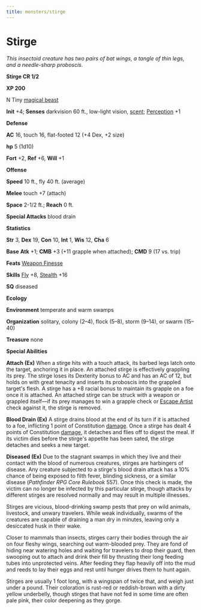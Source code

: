 ```yaml
---
title: monsters/stirge
---
```

# Stirge

_This insectoid creature has two pairs of bat wings, a tangle of thin legs, and a needle-sharp proboscis._

**Stirge CR 1/2**

**XP 200**

N Tiny [magical beast](creatureTypes.md#_magical-beast)

**Init** +4; **Senses** darkvision 60 ft., low-light vision, [scent](universalMonsterRules.md#_scent); [Perception](../skills/perception.md#_perception) +1

**Defense**

**AC** 16, touch 16, flat-footed 12 (+4 Dex, +2 size)

**hp** 5 (1d10)

**Fort** +2, **Ref** +6, **Will** +1

**Offense**

**Speed** 10 ft., fly 40 ft. (average)

**Melee** touch +7 (attach)

**Space** 2-1/2 ft.; **Reach** 0 ft.

**Special Attacks** blood drain

**Statistics**

**Str** 3, **Dex** 19, **Con** 10, **Int** 1, **Wis** 12, **Cha** 6

**Base**  **Atk** +1; **CMB** +3 (+11 grapple when attached); **CMD** 9 (17 vs. trip)

**Feats** [Weapon Finesse](../feats.md#_weapon-finesse)

**Skills** [Fly](../skills/fly.md#_fly) +8, [Stealth](../skills/stealth.md#_stealth) +16

**SQ** diseased

**Ecology**

**Environment** temperate and warm swamps

**Organization** solitary, colony (2–4), flock (5–8), storm (9–14), or swarm (15–40)

**Treasure** none

**Special Abilities**

**Attach (Ex)** When a stirge hits with a touch attack, its barbed legs latch onto the target, anchoring it in place. An attached stirge is effectively grappling its prey. The stirge loses its Dexterity bonus to AC and has an AC of 12, but holds on with great tenacity and inserts its proboscis into the grappled target's flesh. A stirge has a +8 racial bonus to maintain its grapple on a foe once it is attached. An attached stirge can be struck with a weapon or grappled itself—if its prey manages to win a grapple check or [Escape Artist](../skills/escapeArtist.md#_escape-artist) check against it, the stirge is removed.

**Blood Drain (Ex)** A stirge drains blood at the end of its turn if it is attached to a foe, inflicting 1 point of Constitution [damage](universalMonsterRules.md#_ability-damage-and-drain). Once a stirge has dealt 4 points of Constitution [damage](universalMonsterRules.md#_ability-damage-and-drain), it detaches and flies off to digest the meal. If its victim dies before the stirge's appetite has been sated, the stirge detaches and seeks a new target.

**Diseased (Ex)** Due to the stagnant swamps in which they live and their contact with the blood of numerous creatures, stirges are harbingers of disease. Any creature subjected to a stirge's blood drain attack has a 10% chance of being exposed to filth fever, blinding sickness, or a similar disease (_Pathfinder RPG Core Rulebook_ 557). Once this check is made, the victim can no longer be infected by this particular stirge, though attacks by different stirges are resolved normally and may result in multiple illnesses.

Stirges are vicious, blood-drinking swamp pests that prey on wild animals, livestock, and unwary travelers. While weak individually, swarms of the creatures are capable of draining a man dry in minutes, leaving only a desiccated husk in their wake.

Closer to mammals than insects, stirges carry their bodies through the air on four fleshy wings, searching out warm-blooded prey. They are fond of hiding near watering holes and waiting for travelers to drop their guard, then swooping out to attach and drink their fill by thrusting their long feeding tubes into unprotected veins. After feeding they flap heavily off into the mud and reeds to lay their eggs and rest until hunger drives them to hunt again.

Stirges are usually 1 foot long, with a wingspan of twice that, and weigh just under a pound. Their coloration is rust-red or reddish-brown with a dirty yellow underbelly, though stirges that have not fed in some time are often pale pink, their color deepening as they gorge.

